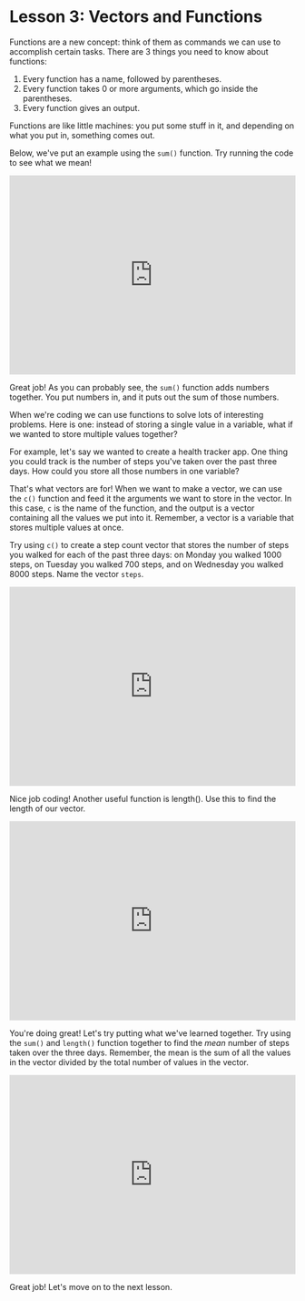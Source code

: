 # Lesson 3: Vectors and Functions

Functions are a new concept: think of them as commands we can use to accomplish certain tasks. There are 3 things you need to know about functions:

1. Every function has a name, followed by parentheses.
2. Every function takes 0 or more arguments, which go inside the parentheses.
3. Every function gives an output.

Functions are like little machines: you put some stuff in it, and depending on what you put in, something comes out.

Below, we've put an example using the `sum()` function. Try running the code to see what we mean!

<iframe data-type="datacamp" id="vectors-1" height="350" src="https://uclatall.github.io/mtucker-coding-study/data-camp/dc-vectors-1.html" style="border: 0px #ffffff none;" width="100%"></iframe>

Great job! As you can probably see, the `sum()` function adds numbers together. You put numbers in, and it puts out the sum of those numbers.

When we're coding we can use functions to solve lots of interesting problems. Here is one: instead of storing a single value in a variable, what if we wanted to store multiple values together?

For example, let's say we wanted to create a health tracker app. One thing you could track is the number of steps you've taken over the past three days. How could you store all those numbers in one variable?

That's what vectors are for! When we want to make a vector, we can use the `c()` function and feed it the arguments we want to store in the vector. In this case, `c` is the name of the function, and the output is a vector containing all the values we put into it. Remember, a vector is a variable that stores multiple values at once.

Try using `c()` to create a step count vector that stores the number of steps you walked for each of the past three days: on Monday you walked 1000 steps, on Tuesday you walked 700 steps, and on Wednesday you walked 8000 steps. Name the vector `steps`.

<iframe data-type="datacamp" id="vectors-2" height="350" src="https://uclatall.github.io/mtucker-coding-study/data-camp/dc-vectors-2.html" style="border: 0px #ffffff none;" width="100%"></iframe>

Nice job coding! Another useful function is length(). Use this to find the length of our vector.

<iframe data-type="datacamp" id="vectors-3" height="350" src="https://uclatall.github.io/mtucker-coding-study/data-camp/dc-vectors-3.html" style="border: 0px #ffffff none;" width="100%"></iframe>

You're doing great! Let's try putting what we've learned together. Try using the `sum()` and `length()` function together to find the *mean* number of steps taken over the three days. Remember, the mean is the sum of all the values in the vector divided by the total number of values in the vector.

<iframe data-type="datacamp" id="vectors-4" height="350" src="https://uclatall.github.io/mtucker-coding-study/data-camp/dc-vectors-4.html" style="border: 0px #ffffff none;" width="100%"></iframe>

Great job! Let's move on to the next lesson.
